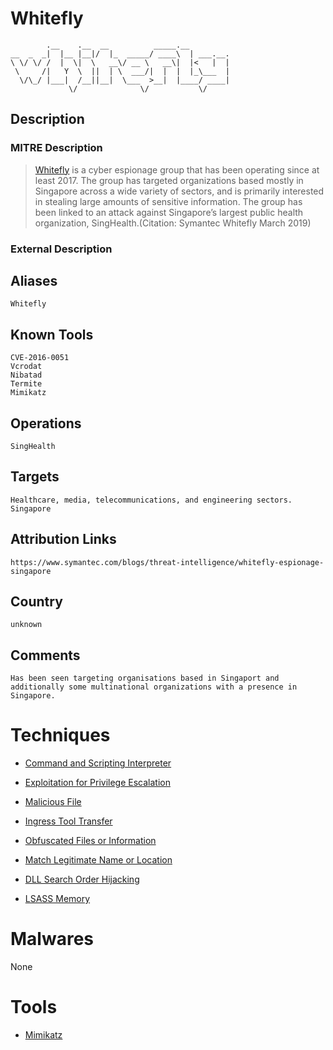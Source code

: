 
# Whitefly

```
        .__    .__  __          _____.__         
__  _  _|  |__ |__|/  |_  _____/ ____\  | ___.__.
\ \/ \/ /  |  \|  \   __\/ __ \   __\|  |<   |  |
 \     /|   Y  \  ||  | \  ___/|  |  |  |_\___  |
  \/\_/ |___|  /__||__|  \___  >__|  |____/ ____|
             \/              \/           \/     

```

## Description

### MITRE Description

> [Whitefly](https://attack.mitre.org/groups/G0107) is a cyber espionage group that has been operating since at least 2017. The group has targeted organizations based mostly in Singapore across a wide variety of sectors, and is primarily interested in stealing large amounts of sensitive information. The group has been linked to an attack against Singapore’s largest public health organization, SingHealth.(Citation: Symantec Whitefly March 2019)

### External Description

> 

## Aliases

```
Whitefly
```

## Known Tools

```
CVE-2016-0051
Vcrodat
Nibatad
Termite
Mimikatz
```

## Operations

```
SingHealth
```

## Targets

```
Healthcare, media, telecommunications, and engineering sectors. Singapore
```

## Attribution Links

```
https://www.symantec.com/blogs/threat-intelligence/whitefly-espionage-singapore
```

## Country

```
unknown
```

## Comments

```
Has been seen targeting organisations based in Singaport and additionally some multinational organizations with a presence in Singapore.
```

# Techniques


* [Command and Scripting Interpreter](../techniques/Command-and-Scripting-Interpreter.md)

* [Exploitation for Privilege Escalation](../techniques/Exploitation-for-Privilege-Escalation.md)
    
* [Malicious File](../techniques/Malicious-File.md)
    
* [Ingress Tool Transfer](../techniques/Ingress-Tool-Transfer.md)
    
* [Obfuscated Files or Information](../techniques/Obfuscated-Files-or-Information.md)
    
* [Match Legitimate Name or Location](../techniques/Match-Legitimate-Name-or-Location.md)
    
* [DLL Search Order Hijacking](../techniques/DLL-Search-Order-Hijacking.md)
    
* [LSASS Memory](../techniques/LSASS-Memory.md)
    

# Malwares

None

# Tools


* [Mimikatz](../tools/Mimikatz.md)

